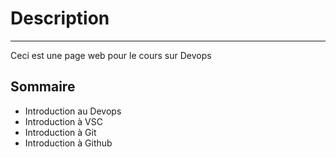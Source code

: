 # Description 
-----------
Ceci est une page web pour le cours sur Devops 
## Sommaire 
* Introduction au Devops 
* Introduction à VSC
* Introduction à Git 
* Introduction à Github 
